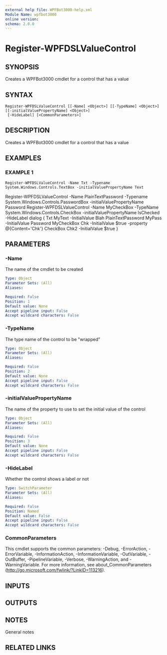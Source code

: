 ```yaml
---
external help file: WPFBot3000-help.xml
Module Name: wpfbot3000
online version:
schema: 2.0.0
---
```


# Register-WPFDSLValueControl

## SYNOPSIS
Creates a WPFBot3000 cmdlet for a control that has a value

## SYNTAX

```
Register-WPFDSLValueControl [[-Name] <Object>] [[-TypeName] <Object>] [[-initialValuePropertyName] <Object>]
 [-HideLabel] [<CommonParameters>]
```

## DESCRIPTION
Creates a WPFBot3000 cmdlet for a control that has a value

## EXAMPLES

### EXAMPLE 1
```
Register-WPFDSLValueControl -Name Txt -Typename System.Windows.Controls.TextBox -initialValuePropertyName Text
```

Register-WPFDSLValueControl -Name PlainTextPassword -Typename System.Windows.Controls.PasswordBox -initialValuePropertyName Password
Register-WPFDSLValueControl -Name MyCheckBox -TypeName System.Windows.Controls.CheckBox -initialValuePropertyName IsChecked -HideLabel
dialog {
    Txt MyText -InitialValue Blah
    PlainTextPassword MyPass -InitialValue Password
    MyCheckBox Chk -InitialValue $true -property @{Content='Chk'}
    CheckBox Chk2 -InitialValue $true
}

## PARAMETERS

### -Name
The name of the cmdlet to be created

```yaml
Type: Object
Parameter Sets: (All)
Aliases:

Required: False
Position: 1
Default value: None
Accept pipeline input: False
Accept wildcard characters: False
```

### -TypeName
The type name of the control to be "wrapped"

```yaml
Type: Object
Parameter Sets: (All)
Aliases:

Required: False
Position: 2
Default value: None
Accept pipeline input: False
Accept wildcard characters: False
```

### -initialValuePropertyName
The name of the property to use to set the initial value of the control

```yaml
Type: Object
Parameter Sets: (All)
Aliases:

Required: False
Position: 3
Default value: None
Accept pipeline input: False
Accept wildcard characters: False
```

### -HideLabel
Whether the control shows a label or not

```yaml
Type: SwitchParameter
Parameter Sets: (All)
Aliases:

Required: False
Position: Named
Default value: False
Accept pipeline input: False
Accept wildcard characters: False
```

### CommonParameters
This cmdlet supports the common parameters: -Debug, -ErrorAction, -ErrorVariable, -InformationAction, -InformationVariable, -OutVariable, -OutBuffer, -PipelineVariable, -Verbose, -WarningAction, and -WarningVariable.
For more information, see about_CommonParameters (http://go.microsoft.com/fwlink/?LinkID=113216).

## INPUTS

## OUTPUTS

## NOTES
General notes

## RELATED LINKS
